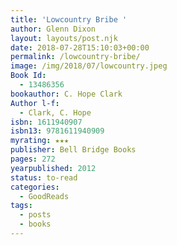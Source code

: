 ```yaml
---
title: 'Lowcountry Bribe '
author: Glenn Dixon
layout: layouts/post.njk
date: 2018-07-28T15:10:03+00:00
permalink: /lowcountry-bribe/
image: /img/2018/07/lowcountry.jpeg
Book Id:
  - 13486356
bookauthor: C. Hope Clark
Author l-f:
  - Clark, C. Hope
isbn: 1611940907
isbn13: 9781611940909
myrating: ★★★
publisher: Bell Bridge Books
pages: 272
yearpublished: 2012
status: to-read
categories:
  - GoodReads
tags:
  - posts
  - books
---
```

